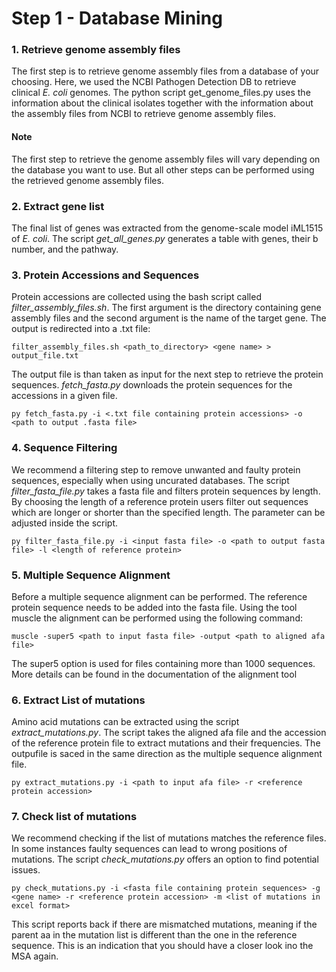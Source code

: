 # Step 1 - Database Mining



### 1. Retrieve genome assembly files
The first step is to retrieve genome assembly files from a database of your choosing. Here, we used the NCBI Pathogen Detection DB to retrieve clinical *E. coli* genomes.
The python script get_genome_files.py uses the information about the clinical isolates together with the information about the assembly files from NCBI to retrieve genome 
assembly files.

#### Note
The first step to retrieve the genome assembly files will vary depending on the database you want to use. But all other steps can be performed using the retrieved genome assembly files. 


### 2. Extract gene list
The final list of genes was extracted from the genome-scale model iML1515 of *E. coli*. The script *get_all_genes.py* generates a table with genes, their b number, and the pathway.

### 3. Protein Accessions and Sequences
Protein accessions are collected using the bash script called *filter_assembly_files.sh*. The first argument is the directory containing gene assembly files and the second argument 
is the name of the target gene. The output is redirected into a .txt file:
```
filter_assembly_files.sh <path_to_directory> <gene name> > output_file.txt
```
The output file is than taken as input for the next step to retrieve the protein sequences. *fetch_fasta.py* downloads the protein sequences for the accessions in a given file. 

```
py fetch_fasta.py -i <.txt file containing protein accessions> -o <path to output .fasta file>
```
### 4. Sequence Filtering
We recommend a filtering step to remove unwanted and faulty protein sequences, especially when using uncurated databases. The script *filter_fasta_file.py* takes a fasta file and filters protein sequences by length.
By choosing the length of a reference protein users filter out sequences which are longer or shorter than the specified length. The parameter can be adjusted inside the script.
```
py filter_fasta_file.py -i <input fasta file> -o <path to output fasta file> -l <length of reference protein>
```

### 5. Multiple Sequence Alignment
Before a multiple sequence alignment can be performed. The reference protein sequence needs to be added into the fasta file. Using the tool muscle the alignment can be performed using the following command:
```
muscle -super5 <path to input fasta file> -output <path to aligned afa file>
```
The super5 option is used for files containing more than 1000 sequences. More details can be found in the documentation of the alignment tool

### 6. Extract List of mutations
Amino acid mutations can be extracted using the script *extract_mutations.py*. The script takes the aligned afa file and the accession of the reference protein file to extract mutations and their frequencies.
The outpufile is saced in the same direction as the multiple sequence alignment file.
```
py extract_mutations.py -i <path to input afa file> -r <reference protein accession>
```

### 7. Check list of mutations
We recommend checking if the list of mutations matches the reference files. In some instances faulty sequences can lead to wrong positions of mutations. The script *check_mutations.py* offers an option to find potential issues.
```
py check_mutations.py -i <fasta file containing protein sequences> -g <gene name> -r <reference protein accession> -m <list of mutations in excel format>
```
This script reports back if there are mismatched mutations, meaning if the parent aa in the mutation list is different than the one in the reference sequence. This is an indication that you should have a closer look ino the MSA again.